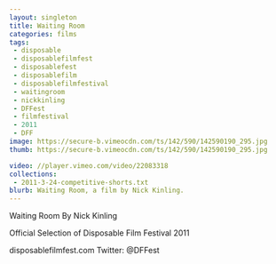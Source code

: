 ```yaml
---
layout: singleton
title: Waiting Room
categories: films
tags:
 - disposable
 - disposablefilmfest
 - disposablefest
 - disposablefilm
 - disposablefilmfestival
 - waitingroom
 - nickkinling
 - DFFest
 - filmfestival
 - 2011
 - DFF
image: https://secure-b.vimeocdn.com/ts/142/590/142590190_295.jpg
thumb: https://secure-b.vimeocdn.com/ts/142/590/142590190_295.jpg

video: //player.vimeo.com/video/22083318
collections:
 - 2011-3-24-competitive-shorts.txt
blurb: Waiting Room, a film by Nick Kinling.
---
```


Waiting Room
By Nick Kinling

Official Selection of Disposable Film Festival 2011

disposablefilmfest.com
Twitter: @DFFest